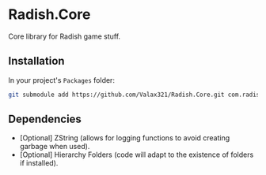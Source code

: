 # Radish.Core

Core library for Radish game stuff.

## Installation

In your project's `Packages` folder:
```bash
git submodule add https://github.com/Valax321/Radish.Core.git com.radish.core
```

## Dependencies
- [Optional] ZString (allows for logging functions to avoid creating garbage when used).
- [Optional] Hierarchy Folders (code will adapt to the existence of folders if installed).
